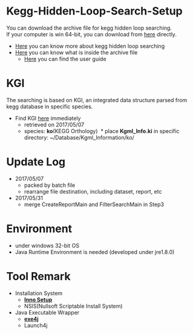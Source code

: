 # Kegg-Hidden-Loop-Search-Setup

You can download the archive file for kegg hidden loop searching.  
If your computer is win 64-bit, you can download from [here](https://goo.gl/MvgANe) directly.

* [Here](https://goo.gl/VKIkOe) you can know more about kegg hidden loop searching
* [Here](https://goo.gl/MvgANe) you can know what is inside the archive file
  * [Here](https://goo.gl/MvgANe) you can find the user guide

# KGI

The searching is based on KGI, an integrated data structure parsed from kegg database in specific species.

* Find KGI [here](https://github.com/imprld01/Kegg-Hidden-Loop-Search/tree/master/res/Kgml_Information/ko) immediately
  * retrieved on 2017/05/07
  * species: **ko**(KEGG Orthology)
  * place **Kgml_Info.ki** in specific directory: ~/Database/Kgml_Information/ko/
  
# Update Log

* 2017/05/07
  * packed by batch file
  * rearrange file destination, including dataset, report, etc
* 2017/05/31
  * merge CreateReportMain and FilterSearchMain in Step3
  
# Environment

* under windows 32-bit OS
* Java Runtime Environment is needed (developed under jre1.8.0)

# Tool Remark

* Installation System
  * [**Inno Setup**](http://www.jrsoftware.org/isinfo.php)
  * NSIS(Nullsoft Scriptable Install System)
* Java Executable Wrapper
  * [**exe4j**](https://www.ej-technologies.com/download/exe4j/files)
  * Launch4j
